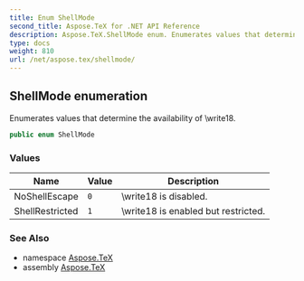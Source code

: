```yaml
---
title: Enum ShellMode
second_title: Aspose.TeX for .NET API Reference
description: Aspose.TeX.ShellMode enum. Enumerates values that determine the availability of write18
type: docs
weight: 810
url: /net/aspose.tex/shellmode/
---
```

## ShellMode enumeration

Enumerates values that determine the availability of \write18.

```csharp
public enum ShellMode
```

### Values

| Name | Value | Description |
| --- | --- | --- |
| NoShellEscape | `0` | \write18 is disabled. |
| ShellRestricted | `1` | \write18 is enabled but restricted. |

### See Also

* namespace [Aspose.TeX](../../aspose.tex/)
* assembly [Aspose.TeX](../../)


